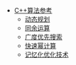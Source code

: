 - [C++算法参考](book/C++算法参考)
    - [动态规划](/book/C++算法参考/动态规划)
    - [同余运算](/book/C++算法参考/同余运算)
    - [广度优先搜索](/book/C++算法参考/广度优先搜索)
    - [快速幂计算](/book/C++算法参考/快速幂计算)
    - [记忆化优化技术](/book/C++算法参考/记忆化优化技术)
<!-- - [[C++算法参考](java/)
- [设计模式](设计模式/)
- [大数据](大数据/)
  - [presto](大数据/presto/)
    - [代码阅读](大数据/presto/代码阅读/)
      - [服务发现](大数据/presto/代码阅读/discovery.md)
  - [spark](大数据/spark/)
  - [alluxio](大数据/alluxio/) -->
